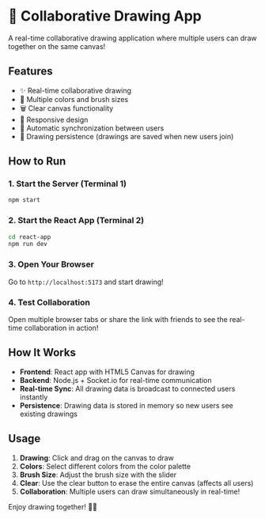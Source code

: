 # 🎨 Collaborative Drawing App

A real-time collaborative drawing application where multiple users can draw together on the same canvas!

## Features

- ✨ Real-time collaborative drawing
- 🎨 Multiple colors and brush sizes
- 🗑️ Clear canvas functionality
- 📱 Responsive design
- 🔄 Automatic synchronization between users
- 💾 Drawing persistence (drawings are saved when new users join)

## How to Run

### 1. Start the Server (Terminal 1)
```bash
npm start
```

### 2. Start the React App (Terminal 2)
```bash
cd react-app
npm run dev
```

### 3. Open Your Browser

Go to `http://localhost:5173` and start drawing!

### 4. Test Collaboration

Open multiple browser tabs or share the link with friends to see the real-time collaboration in action!

## How It Works

- **Frontend**: React app with HTML5 Canvas for drawing
- **Backend**: Node.js + Socket.io for real-time communication
- **Real-time Sync**: All drawing data is broadcast to connected users instantly
- **Persistence**: Drawing data is stored in memory so new users see existing drawings

## Usage

1. **Drawing**: Click and drag on the canvas to draw
2. **Colors**: Select different colors from the color palette
3. **Brush Size**: Adjust the brush size with the slider
4. **Clear**: Use the clear button to erase the entire canvas (affects all users)
5. **Collaboration**: Multiple users can draw simultaneously in real-time!

Enjoy drawing together! 🎨✨ 